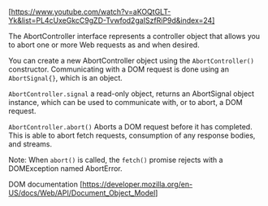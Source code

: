 [https://www.youtube.com/watch?v=aKOQtGLT-Yk&list=PL4cUxeGkcC9gZD-Tvwfod2gaISzfRiP9d&index=24]

The AbortController interface represents a controller object that allows you to abort one or more Web requests as and when desired.

You can create a new AbortController object using the `AbortController()` constructor. Communicating with a DOM request is done using an `AbortSignal{}`, which is an object.

`AbortController.signal` a read-only object, returns an AbortSignal object instance, which can be used to communicate with, or to abort, a DOM request.

`AbortController.abort()` Aborts a DOM request before it has completed. This is able to abort fetch requests, consumption of any response bodies, and streams.

Note: When `abort()` is called, the `fetch()` promise rejects with a DOMException named AbortError.

DOM documentation [https://developer.mozilla.org/en-US/docs/Web/API/Document_Object_Model]
